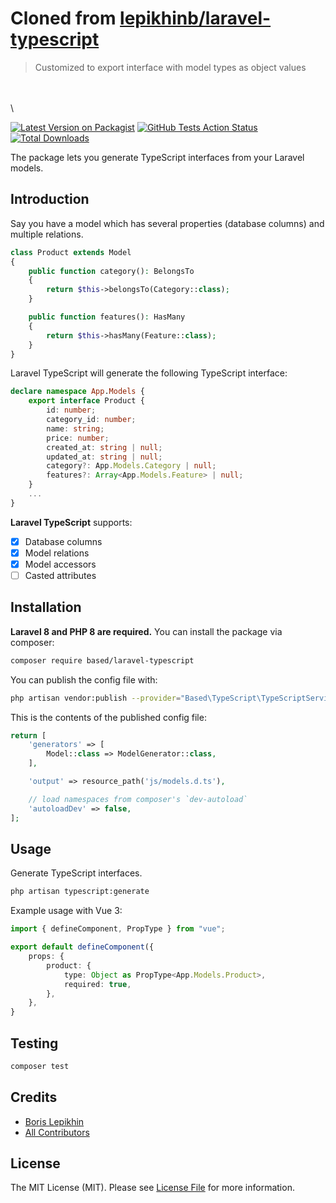 # Cloned from [lepikhinb/laravel-typescript](https://github.com/lepikhinb/laravel-typescript)


> Customized to export interface with model types as object values

\
\
\

[![Latest Version on Packagist](https://img.shields.io/packagist/v/based/laravel-typescript.svg?style=flat-square)](https://packagist.org/packages/based/laravel-typescript)
[![GitHub Tests Action Status](https://img.shields.io/github/workflow/status/lepikhinb/laravel-typescript/run-tests?label=tests)](https://github.com/lepikhinb/laravel-typescript/actions?query=workflow%3Arun-tests+branch%3Amain)
[![Total Downloads](https://img.shields.io/packagist/dt/based/laravel-typescript.svg?style=flat-square)](https://packagist.org/packages/based/laravel-typescript)

The package lets you generate TypeScript interfaces from your Laravel models.

## Introduction
Say you have a model which has several properties (database columns) and multiple relations.
```php
class Product extends Model
{
    public function category(): BelongsTo
    {
        return $this->belongsTo(Category::class);
    }

    public function features(): HasMany
    {
        return $this->hasMany(Feature::class);
    }
}
```

Laravel TypeScript will generate the following TypeScript interface:

```typescript
declare namespace App.Models {
    export interface Product {
        id: number;
        category_id: number;
        name: string;
        price: number;
        created_at: string | null;
        updated_at: string | null;
        category?: App.Models.Category | null;
        features?: Array<App.Models.Feature> | null;
    }
    ...
}
```

**Laravel TypeScript** supports:
- [x] Database columns
- [x] Model relations
- [x] Model accessors
- [ ] Casted attributes

## Installation

**Laravel 8 and PHP 8 are required.**
You can install the package via composer:

```bash
composer require based/laravel-typescript
```

You can publish the config file with:
```bash
php artisan vendor:publish --provider="Based\TypeScript\TypeScriptServiceProvider" --tag="typescript-config"
```

This is the contents of the published config file:

```php
return [
    'generators' => [
        Model::class => ModelGenerator::class,
    ],

    'output' => resource_path('js/models.d.ts'),

    // load namespaces from composer's `dev-autoload`
    'autoloadDev' => false,
];

```

## Usage

Generate TypeScript interfaces.
```bash
php artisan typescript:generate
```

Example usage with Vue 3:
```typescript
import { defineComponent, PropType } from "vue";

export default defineComponent({
    props: {
        product: {
            type: Object as PropType<App.Models.Product>,
            required: true,
        },
    },
}
```

## Testing

```bash
composer test
```

## Credits

- [Boris Lepikhin](https://github.com/lepikhinb)
- [All Contributors](../../contributors)

## License

The MIT License (MIT). Please see [License File](LICENSE.md) for more information.
